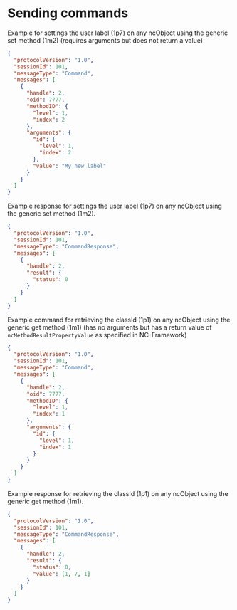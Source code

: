 # Sending commands

Example for settings the user label (1p7) on any ncObject using the generic set method (1m2) (requires arguments but does not return a value)

```json
{
  "protocolVersion": "1.0",
  "sessionId": 101,
  "messageType": "Command",
  "messages": [
    {
      "handle": 2,
      "oid": 7777,
      "methodID": {
        "level": 1,
        "index": 2
      },
      "arguments": {
        "id": {
          "level": 1,
          "index": 2
        },
        "value": "My new label"
      }
    }
  ]
}
```

Example response for settings the user label (1p7) on any ncObject using the generic set method (1m2).

```json
{
  "protocolVersion": "1.0",
  "sessionId": 101,
  "messageType": "CommandResponse",
  "messages": [
    {
      "handle": 2,
      "result": {
        "status": 0
      }
    }
  ]
}
```

Example command for retrieving the classId (1p1) on any ncObject using the generic get method (1m1) (has no arguments but has a return value of `ncMethodResultPropertyValue` as specified in NC-Framework)

```json
{
  "protocolVersion": "1.0",
  "sessionId": 101,
  "messageType": "Command",
  "messages": [
    {
      "handle": 2,
      "oid": 7777,
      "methodID": {
        "level": 1,
        "index": 1
      },
      "arguments": {
        "id": {
          "level": 1,
          "index": 1
        }
      }
    }
  ]
}
```

Example response for retrieving the classId (1p1) on any ncObject using the generic get method (1m1).

```json
{
  "protocolVersion": "1.0",
  "sessionId": 101,
  "messageType": "CommandResponse",
  "messages": [
    {
      "handle": 2,
      "result": {
        "status": 0,
        "value": [1, 7, 1]
      }
    }
  ]
}
```
